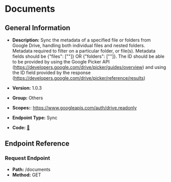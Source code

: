 # Documents

## General Information

- **Description:** Sync the metadata of a specified file or folders from Google Drive,
handling both individual files and nested folders.
Metadata required to filter on a particular folder, or file(s). Metadata
fields should be {"files": ["<some-id>"]} OR
{"folders": ["<some-id>"]}. The ID should be able to be provided
by using the Google Picker API
(https://developers.google.com/drive/picker/guides/overview)
and using the ID field provided by the response
(https://developers.google.com/drive/picker/reference/results)

- **Version:** 1.0.3
- **Group:** Others
- **Scopes:**: https://www.googleapis.com/auth/drive.readonly
- **Endpoint Type:** Sync
- **Code:** [🔗](https://github.com/NangoHQ/integration-templates/tree/main/integrations/google-drive/syncs/documents.ts)

## Endpoint Reference

### Request Endpoint

- **Path:** /documents
- **Method:** GET
